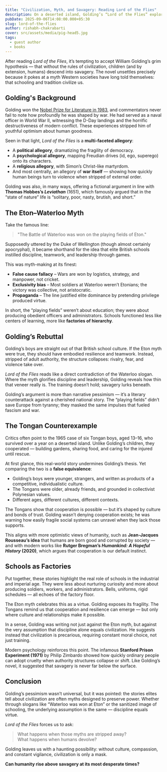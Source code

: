 ```yaml
---
title: "Civilization, Myth, and Savagery: Reading Lord of the Flies"
description: On a deserted island, Golding’s “Lord of the Flies” explores the collapse of civilization, questioning whether savagery is humanity’s fate or if culture and cooperation can prevail.
pubDate: 2025-09-06T14:08:00.000+05:30
slug: lord-of-the-flies
author: rishabh-chakrabarti
cover: src/assets/media/pig-head5.jpg
tags:
  - guest author
  - books
---
```

After reading *Lord of the Flies*, it’s tempting to accept William Golding’s grim hypothesis — that without the rules of civilization, children (and by extension, humans) descend into savagery. The novel unsettles precisely because it pokes at a myth Western societies have long told themselves: that schooling and tradition civilize us.  

## Golding's Background  

Golding won the [Nobel Prize for Literature in 1983](https://www.nobelprize.org/prizes/literature/1983/press-release/), and commentators never fail to note how profoundly he was shaped by war. He had served as a naval officer in World War II, witnessing the D-Day landings and the horrific destructiveness of modern conflict. These experiences stripped him of youthful optimism about human goodness.  

Seen in that light, *Lord of the Flies* is a **multi-faceted allegory**:  
- A **political allegory**, dramatizing the fragility of democracy.  
- A **psychological allegory**, mapping Freudian drives (id, ego, superego) onto its characters.  
- A **religious allegory**, with Simon’s Christ-like martyrdom.  
- And most centrally, an allegory of **war itself** — showing how quickly human beings turn to violence when stripped of external order.  

Golding was also, in many ways, offering a fictional argument in line with **Thomas Hobbes’s *Leviathan*** (1651), which famously argued that in the “state of nature” life is “solitary, poor, nasty, brutish, and short.”  

## The Eton–Waterloo Myth  

Take the famous line:  

> "The Battle of Waterloo was won on the playing fields of Eton."  

Supposedly uttered by the Duke of Wellington (though almost certainly apocryphal), it became shorthand for the idea that elite British schools instilled discipline, teamwork, and leadership through games.  

This was myth-making at its finest:  

- **False cause fallacy** – Wars are won by logistics, strategy, and manpower, not cricket.  
- **Exclusivity bias** – Most soldiers at Waterloo weren’t Etonians; the victory was collective, not aristocratic.  
- **Propaganda** – The line justified elite dominance by pretending privilege produced virtue.  

In short, the “playing fields” weren’t about education; they were about producing obedient officers and administrators. Schools functioned less like centers of learning, more like **factories of hierarchy**.  


## Golding’s Rebuttal  

Golding’s boys are straight out of that British school culture. If the Eton myth were true, they should have embodied resilience and teamwork. Instead, stripped of adult authority, the structure collapses: rivalry, fear, and violence take over.  

*Lord of the Flies* reads like a direct contradiction of the Waterloo slogan. Where the myth glorifies discipline and leadership, Golding reveals how thin that veneer really is. The training doesn’t hold; savagery lurks beneath.  

Golding’s argument is more than narrative pessimism — it’s a literary counterattack against a cherished national story. The “playing fields” didn’t save Europe from tyranny; they masked the same impulses that fueled fascism and war.  

## The Tongan Counterexample  

Critics often point to the 1965 case of six Tongan boys, aged 13–16, who survived over a year on a deserted island. Unlike Golding’s children, they cooperated — building gardens, sharing food, and caring for the injured until rescue.  

At first glance, this real-world story undermines Golding’s thesis. Yet comparing the two is a **false equivalence**:  

- Golding’s boys were younger, strangers, and written as products of a competitive, individualistic culture.  
- The Tongans were older, already friends, and grounded in collectivist Polynesian values.  
- Different ages, different cultures, different contexts.  

The Tongans show that cooperation is possible — but it’s shaped by culture and bonds of trust. Golding wasn’t denying cooperation exists; he was warning how easily fragile social systems can unravel when they lack those supports.  

This aligns with more optimistic views of humanity, such as **Jean-Jacques Rousseau’s idea** that humans are born good and corrupted by society — and with modern works like **Rutger Bregman’s *Humankind: A Hopeful History* (2020)**, which argues that cooperation is our default instinct.  


## Schools as Factories  

Put together, these stories highlight the real role of schools in the industrial and imperial age. They were less about nurturing curiosity and more about producing soldiers, workers, and administrators. Bells, uniforms, rigid schedules — all echoes of the factory floor.  

The Eton myth celebrates this as a virtue. Golding exposes its fragility. The Tongans remind us that cooperation and resilience can emerge — but only where culture and relationships make it possible.  

In a sense, Golding was writing not just against the Eton myth, but against the very assumption that discipline alone equals civilization. He suggests instead that civilization is precarious, requiring constant moral choice, not just training.  

Modern psychology reinforces this point. The infamous **Stanford Prison Experiment (1971)** by Philip Zimbardo showed how quickly ordinary people can adopt cruelty when authority structures collapse or shift. Like Golding’s novel, it suggested that savagery is never far below the surface.  

## Conclusion  

Golding’s pessimism wasn’t universal, but it was pointed: the stories elites tell about civilization are often myths designed to preserve power. Whether through slogans like “Waterloo was won at Eton” or the sanitized image of schooling, the underlying assumption is the same — discipline equals virtue.  

*Lord of the Flies* forces us to ask:  

> What happens when those myths are stripped away?  
> What happens when humans devolve?  

Golding leaves us with a haunting possibility: without culture, compassion, and constant vigilance, civilization is only a mask.  

**Can humanity rise above savagery at its most desperate times?**

